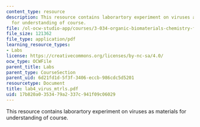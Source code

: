 ```yaml
---
content_type: resource
description: This resource contains laborartory experiment on viruses as materials
  for understanding of course.
file: /ol-ocw-studio-app/courses/3-034-organic-biomaterials-chemistry-fall-2005/17b820a0353479a2337c941f09c06029_lab4_virus_mtrls.pdf
file_size: 121362
file_type: application/pdf
learning_resource_types:
- Labs
license: https://creativecommons.org/licenses/by-nc-sa/4.0/
ocw_type: OCWFile
parent_title: Labs
parent_type: CourseSection
parent_uid: 6d21fd1d-5f3f-3406-eccb-986cdc5d5201
resourcetype: Document
title: lab4_virus_mtrls.pdf
uid: 17b820a0-3534-79a2-337c-941f09c06029
---
```

This resource contains laborartory experiment on viruses as materials for understanding of course.